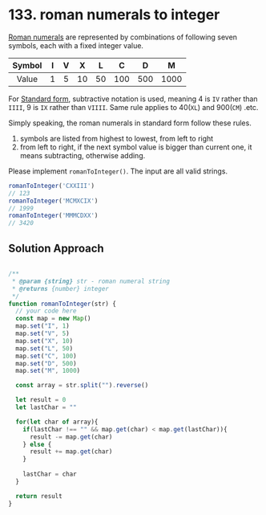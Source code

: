 # 133. roman numerals to integer

[Roman numerals](https://en.wikipedia.org/wiki/Roman_numerals#Standard_form) are represented by combinations of following seven symbols, each with a fixed integer value.

| Symbol |  I   |  V   |  X   |  L   |  C   |  D   |  M   |
| :----: | :--: | :--: | :--: | :--: | :--: | :--: | :--: |
| Value  |  1   |  5   |  10  |  50  | 100  | 500  | 1000 |

For [Standard form](https://en.wikipedia.org/wiki/Roman_numerals#Standard_form), subtractive notation is used, meaning 4 is `IV` rather than `IIII`, 9 is `IX` rather than `VIIII`. Same rule applies to 40(`XL`) and 900(`CM`) .etc.

Simply speaking, the roman numerals in standard form follow these rules.

1. symbols are listed from highest to lowest, from left to right
2. from left to right, if the next symbol value is bigger than current one, it means subtracting, otherwise adding.

Please implement `romanToInteger()`. The input are all valid strings.

```js
romanToInteger('CXXIII')
// 123
romanToInteger('MCMXCIX')
// 1999
romanToInteger('MMMCDXX')
// 3420
```



## Solution Approach

```js

/**
 * @param {string} str - roman numeral string
 * @returns {number} integer
 */
function romanToInteger(str) {
  // your code here
  const map = new Map()
  map.set("I", 1)
  map.set("V", 5)
  map.set("X", 10)
  map.set("L", 50)
  map.set("C", 100)
  map.set("D", 500)
  map.set("M", 1000)

  const array = str.split("").reverse()

  let result = 0
  let lastChar = ""

  for(let char of array){
    if(lastChar !== "" && map.get(char) < map.get(lastChar)){
      result -= map.get(char)
    } else {
      result += map.get(char)
    }
    
    lastChar = char
  }

  return result
}
```


